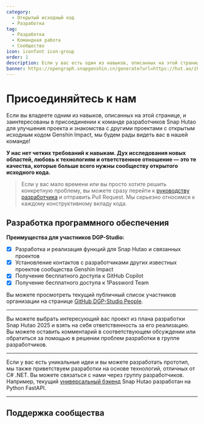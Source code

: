 ```yaml
---
category:
  - Открытый исходный код
  - Разработка
tag:
  - Разработка
  - Командная работа
  - Сообщество
icon: iconfont icon-group
order: 1
description: Если у вас есть один из навыков, описанных на этой странице, и вы заинтересованы в присоединении к команде разработчиков Snap Hutao для улучшения проекта и знакомства с другими проектами с открытым исходным кодом Genshin Impact, добро пожаловать к нам!
banner: https://opengraph.snapgenshin.cn/generate?url=https://hut.ao/zh/development/join.html
---
```


# Присоединяйтесь к нам

Если вы владеете одним из навыков, описанных на этой странице, и заинтересованы в присоединении к команде разработчиков Snap Hutao для улучшения проекта и знакомства с другими проектами с открытым исходным кодом Genshin Impact, мы будем рады видеть вас в нашей команде!

**У нас нет четких требований к навыкам. Дух исследования новых областей, любовь к технологиям и ответственное отношение — это те качества, которые больше всего нужны сообществу открытого исходного кода.**

> Если у вас мало времени или вы просто хотите решить конкретную проблему, вы можете сразу перейти к [руководству разработчика](contribute.md) и отправить Pull Request. Мы серьезно относимся к каждому конструктивному вкладу кода.

## <HopeIcon icon="iconfont icon-creative" size="2rem" color="rgb(252, 163, 38)" /> Разработка программного обеспечения

**Преимущества для участников DGP-Studio:**

- [x] Разработка и реализация функций для Snap Hutao и связанных проектов
- [x] Установление контактов с разработчиками других известных проектов сообщества Genshin Impact
- [x] Получение бесплатного доступа к GitHub Copilot
- [x] Получение бесплатного доступа к 1Password Team

Вы можете просмотреть текущий публичный список участников организации на странице [GitHub DGP-Studio People](https://github.com/orgs/DGP-Studio/people).

---

<VPBanner
title="C# .NET Разработка"
content="<b>Ответственность:</b><br>Разработка клиента и серверной части Snap Hutao"
logo="/images/202312/C_sharp.svg"
:actions='[
{
text: "Присоединиться к группе разработчиков",
link:"http://qm.qq.com/cgi-bin/qm/qr?_wv=1027&k=H9MPsV7oddNQQGyaK0_7Jnbg5S3alZm9&authKey=1ODJkUXcb4eEgj6cmf450Ms4wQ41c3MLkSXdKG9LTfPh7zfc6nNDUlOr3miHr5tq&noverify=0&group_code=198489038",
},
{
text: "План разработки Snap Hutao 2025",
link: "https://github.com/DGP-Studio/Snap.Hutao/issues/2333",
type: "default",
},
]'
/>

Вы можете выбрать интересующий вас проект из плана разработки Snap Hutao 2025 и взять на себя ответственность за его реализацию. Вы можете оставить комментарий в соответствующем обсуждении или обратиться за помощью в решении проблем разработки в группе разработчиков.

---

Если у вас есть уникальные идеи и вы можете разработать прототип, мы также приветствуем разработки на основе технологий, отличных от C# .NET. Вы можете связаться с нами через группу разработчиков. Например, текущий [универсальный бэкенд](https://github.com/DGP-Studio/Generic-API) Snap Hutao разработан на Python FastAPI.

---

## <HopeIcon icon="iconfont icon-community" size="2rem" color="rgb(66, 148, 255)" /> Поддержка сообщества

<VPBanner
title="Обслуживание документации"
content="<b>Ответственность:</b><br>Регулярно проверяйте и обновляйте устаревшую документацию"
logo="/images/202312/documents.svg"
:actions='[
{
text: "Присоединиться к группе разработчиков",
link:"http://qm.qq.com/cgi-bin/qm/qr?_wv=1027&k=H9MPsV7oddNQQGyaK0_7Jnbg5S3alZm9&authKey=1ODJkUXcb4eEgj6cmf450Ms4wQ41c3MLkSXdKG9LTfPh7zfc6nNDUlOr3miHr5tq&noverify=0&group_code=198489038",
},
{
text: "Документация Snap Hutao",
link: "https://github.com/DGP-Studio/Snap.Hutao.Docs",
type: "default",
},
]'
/>
